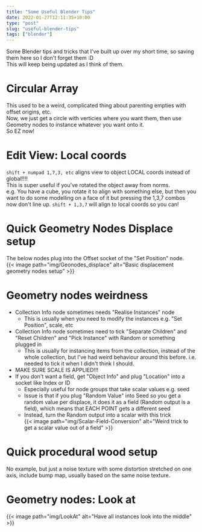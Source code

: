 ```yaml
---
title: "Some Useful Blender Tips"
date: 2022-01-27T12:11:35+10:00
type: "post"
slug: "useful-blender-tips"
tags: ["blender"]
---
```


Some Blender tips and tricks that I've built up over my short time, so saving them here so I don't forget them :D   
This will keep being updated as I think of them.  

<!--more-->  

# Circular Array  
This used to be a weird, complicated thing about parenting empties with offset origins, etc.  
Now, we just get a circle with verticies where you want them, then use Geometry nodes to instance whatever you want onto it.  
So EZ now!

# Edit View: Local coords  
`shift + numpad 1,7,3, etc` aligns view to object LOCAL coords instead of global!!!!  
This is super useful if you've rotated the object away from norms.  
e.g. You have a cube, you rotate it to align with something else, but then you want to do some modelling on a face of it but pressing the 1,3,7 combos now don't line up.
`shift + 1,3,7` will align to local coords so you can!  

# Quick Geometry Nodes Displace setup  
The below nodes plug into the Offset socket of the "Set Position" node.  
{{< image path="img/Geonodes_displace" alt="Basic displacement geometry nodes setup" >}}  

# Geometry nodes weirdness  
- Collection Info node sometimes needs "Realise Instances" node
  - This is usually when you need to modify the instances e.g. "Set Position", scale, etc
- Collection Info node sometimes need to tick "Separate Children" and "Reset Children" and "Pick Instance" with Random or something plugged in
  - This is usually for instancing items from the collection, instead of the whole collection, but I've had weird behaviour around this before. i.e. needed to tick it when I didn't think I should.  
- MAKE SURE SCALE IS APPLIED!!!  
- If you don't want a field, get "Object Info" and plug "Location" into a socket like Index or ID  
  - Especially useful for node groups that take scalar values e.g. seed
  - Issue is that if you plug "Random Value" into Seed so you get a random value per displace, it does it as a field (Random output is a field), which means that EACH POINT gets a different seed
  - Instead, turn the Random output into a scalar with this trick  
{{< image path="img/Scalar-Field-Conversion" alt="Weird trick to get a scalar value out of a field" >}}  



# Quick procedural wood setup  
No example, but just a noise texture with some distortion stretched on one axis, include bump map, usually based on the same noise texture.  


# Geometry nodes: Look at  
{{< image path="img/LookAt" alt="Have all instances look into the middle" >}}